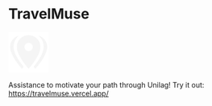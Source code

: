 # TravelMuse

<img src="./Favicon.svg" alt="Location" width = "80px"/>

Assistance to motivate your path through Unilag!
Try it out: https://travelmuse.vercel.app/
